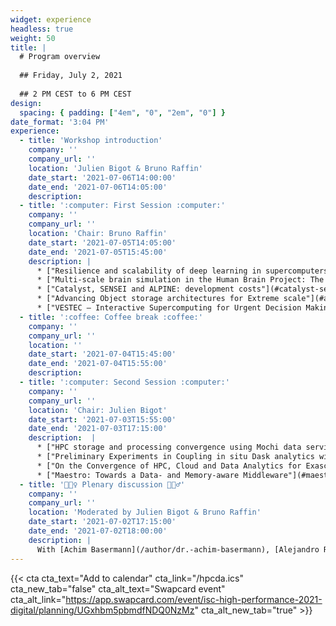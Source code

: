 ```yaml
---
widget: experience
headless: true
weight: 50
title: |
  # Program overview
  
  ## Friday, July 2, 2021
  
  ## 2 PM CEST to 6 PM CEST
design:
  spacing: { padding: ["4em", "0", "2em", "0"] }
date_format: '3:04 PM'
experience:
  - title: 'Workshop introduction'
    company: ''
    company_url: ''
    location: 'Julien Bigot & Bruno Raffin'
    date_start: '2021-07-06T14:00:00'
    date_end: '2021-07-06T14:05:00'
    description: 
  - title: ':computer: First Session :computer:'
    company: ''
    company_url: ''
    location: 'Chair: Bruno Raffin'
    date_start: '2021-07-05T14:05:00'
    date_end: '2021-07-05T15:45:00'
    description: |
      * ["Resilience and scalability of deep learning in supercomputers"](#resilience-and-scalability-of-deep-learning-in-supercomputers) by [Leonardo Bautista Gomez](/author/dr.-leonardo-bautista-gomez).
      * ["Multi-scale brain simulation in the Human Brain Project: The EBRAINS in-transit simulation and analysis infrastructure"](#multi-scale-brain-simulation-in-the-human-brain-project-the-ebrains-in-transit-simulation-and-analysis-infrastructure) by [Wouter Klijn](/author/wouter-klijn).
      * ["Catalyst, SENSEI and ALPINE: development costs"](#catalyst-sensei-and-alpine-development-costs) by [Charles Gueunet](/author/dr.-charles-gueunet).
      * ["Advancing Object storage architectures for Extreme scale"](#advancing-object-storage-architectures-for-extreme-scale) by [Sai Narasimhamurthy](/author/dr.-sai-narasimhamurthy).
      * ["VESTEC – Interactive Supercomputing for Urgent Decision Making"](#vestec--interactive-supercomputing-for-urgent-decision-making) by [Achim Basermann](/author/dr.-achim-basermann).
  - title: ':coffee: Coffee break :coffee:'
    company: ''
    company_url: ''
    location: ''
    date_start: '2021-07-04T15:45:00'
    date_end: '2021-07-04T15:55:00'
    description: 
  - title: ':computer: Second Session :computer:'
    company: ''
    company_url: ''
    location: 'Chair: Julien Bigot'
    date_start: '2021-07-03T15:55:00'
    date_end: '2021-07-03T17:15:00'
    description:  |
      * ["HPC storage and processing convergence using Mochi data services"](#hpc-storage-and-processing-convergence-using-mochi-data-services) by [Matthieu Dorier](/author/dr.-matthieu-dorier/).
      * ["Preliminary Experiments in Coupling in situ Dask analytics with MPI Simulations"](#preliminary-experiments-in-coupling-in-situ-dask-analytics-with-mpi-simulations) by [Amal Gueroudji](/author/amal-gueroudji).
      * ["On the Convergence of HPC, Cloud and Data Analytics for Exascale Weather Forecasting - ECMWF Present and Future"](#on-the-convergence-of-hpc-cloud-and-data-analytics-for-exascale-weather-forecasting---ecmwf-present-and-future) by [Tiago Quintino](/author/dr.-tiago-quintino).
      * ["Maestro: Towards a Data- and Memory-aware Middleware"](#maestro-towards-a-data--and-memory-aware-middleware) by [Dirk Pleiter](/author/prof.-dr.-dirk-pleiter).
  - title: '🙋🏾‍♀️ Plenary discussion 🙋🏻‍♂️' 
    company: ''
    company_url: ''
    location: 'Moderated by Julien Bigot & Bruno Raffin'
    date_start: '2021-07-02T17:15:00'
    date_end: '2021-07-02T18:00:00'
    description: |
      With [Achim Basermann](/author/dr.-achim-basermann), [Alejandro Ribes](/author/dr.-alejandro-ribes), [Amal Gueroudji](/author/amal-gueroudji), [Bruno Raffin](/author/dr.-bruno-raffin), [Charles Gueunet](/author/dr.-charles-gueunet), [Dirk Pleiter](/author/prof.-dr.-dirk-pleiter), [Julien Bigot](/author/dr.-julien-bigot), [Leonardo Bautista Gomez](/author/dr.-leonardo-bautista-gomez), [Matthieu Dorier](/author/dr.-matthieu-dorier), [Sai Narasimhamurthy](/author/dr.-sai-narasimhamurthy), [Tiago Quintino](/author/dr.-tiago-quintino), [Virginie Grandgirard](/author/dr.-virginie-grandgirard) & [Wouter Klijn](/author/wouter-klijn)
---
```


{{< cta cta_text="<i class='fas fa-calendar-plus  pr-1 fa-fw'></i>Add to calendar" cta_link="/hpcda.ics" cta_new_tab="false" cta_alt_text="Swapcard event" cta_alt_link="https://app.swapcard.com/event/isc-high-performance-2021-digital/planning/UGxhbm5pbmdfNDQ0NzMz" cta_alt_new_tab="true" >}}
